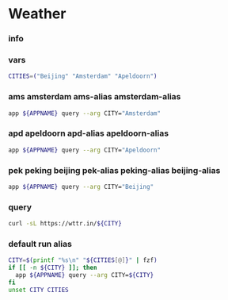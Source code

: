 # Weather

### info

### vars
```sh
CITIES=("Beijing" "Amsterdam" "Apeldoorn")
```

### ams amsterdam ams-alias amsterdam-alias
```sh
app ${APPNAME} query --arg CITY="Amsterdam"
```

### apd apeldoorn apd-alias apeldoorn-alias
```sh
app ${APPNAME} query --arg CITY="Apeldoorn"
```

### pek peking beijing pek-alias peking-alias beijing-alias
```sh
app ${APPNAME} query --arg CITY="Beijing"
```

### query
```sh
curl -sL https://wttr.in/${CITY}
```

### default run alias
```sh
CITY=$(printf "%s\n" "${CITIES[@]}" | fzf)
if [[ -n ${CITY} ]]; then
  app ${APPNAME} query --arg CITY=${CITY}
fi
unset CITY CITIES
```
